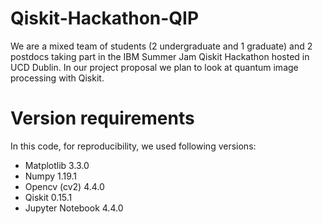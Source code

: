 # Qiskit-Hackathon-QIP
We are a mixed team of students (2 undergraduate and 1 graduate) and 2 postdocs taking part in the IBM Summer Jam Qiskit Hackathon hosted in UCD Dublin. In our project proposal we plan to look at quantum image processing with Qiskit. 

# Version requirements

In this code, for reproducibility, we used following versions:

- Matplotlib 3.3.0
- Numpy 1.19.1
- Opencv (cv2) 4.4.0
- Qiskit 0.15.1
- Jupyter Notebook 4.4.0
